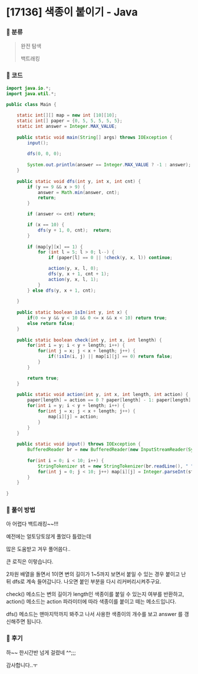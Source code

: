 # [17136] 색종이 붙이기 - Java

###  :memo: 분류

> 완전 탐색
>
> 백트래킹



### :memo: 코드

```java
import java.io.*;
import java.util.*;

public class Main {
	
	static int[][] map = new int [10][10];
	static int[] paper = {0, 5, 5, 5, 5, 5}; 
	static int answer = Integer.MAX_VALUE;
	
	public static void main(String[] args) throws IOException {
		input();
		
		dfs(0, 0, 0);
		
		System.out.println(answer == Integer.MAX_VALUE ? -1 : answer);
	}
	
	public static void dfs(int y, int x, int cnt) {
		if (y == 9 && x > 9) {
			answer = Math.min(answer, cnt);
			return;
		}

		if (answer <= cnt) return;

		if (x == 10) {
            dfs(y + 1, 0, cnt);  return;
        }
		
		if (map[y][x] == 1) {
			for (int l = 5; l > 0; l--) {
				if (paper[l] == 0 || !check(y, x, l)) continue;

				action(y, x, l, 0);
				dfs(y, x + 1, cnt + 1);
				action(y, x, l, 1);
			}
		} else dfs(y, x + 1, cnt);
		
	}
	
	public static boolean isIn(int y, int x) {
		if(0 <= y && y < 10 && 0 <= x && x < 10) return true;
		else return false;
	}
	
	public static boolean check(int y, int x, int length) {
		for(int i = y; i < y + length; i++) {
			for(int j = x; j < x + length; j++) {
				if(!isIn(i, j) || map[i][j] == 0) return false;
			}
		}

		return true;
	}
	
	public static void action(int y, int x, int length, int action) {
		paper[length] = action == 0 ? paper[length] - 1: paper[length] + 1;
		for(int i = y; i < y + length; i++) {
			for(int j = x; j < x + length; j++) {
				map[i][j] = action;
			}
		}
	}
	
	public static void input() throws IOException {
		BufferedReader br = new BufferedReader(new InputStreamReader(System.in));
	
		for(int i = 0; i < 10; i++) {
			StringTokenizer st = new StringTokenizer(br.readLine(), " ");
			for(int j = 0; j < 10; j++) map[i][j] = Integer.parseInt(st.nextToken());
		}
	}
	
}
```



### :memo: 풀이 방법

아 어렵다 백트래킹~~!!!

예전에는 얼토당토않게 풀었다 틀렸는데

많은 도움받고 겨우 풀어씀다..



큰 로직은 이렇습니다.

2차원 배열을 돌면서 1이면 변의 길이가 1~5까지 보면서 붙일 수 있는 경우 붙이고 난 뒤 dfs로 계속 들어갑니다. 나오면 붙인 부분을 다시 리커버리시켜주구요. 

 

check() 메소드는 변의 길이가 length인 색종이를 붙일 수 있는지 여부를 반환하고, action() 메소드는 action 파라미터에 따라 색종이를 붙이고 떼는 메소드입니다.

 

dfs() 메소드는 맨마지막까지 봐주고 나서 사용한 색종이의 개수를 보고 answer 를 갱신해주면 됩니다.

### :memo: 후기

하~~ 한시간반 넘게 걸렸네 ^^;;;

감사합니다..ㅜ